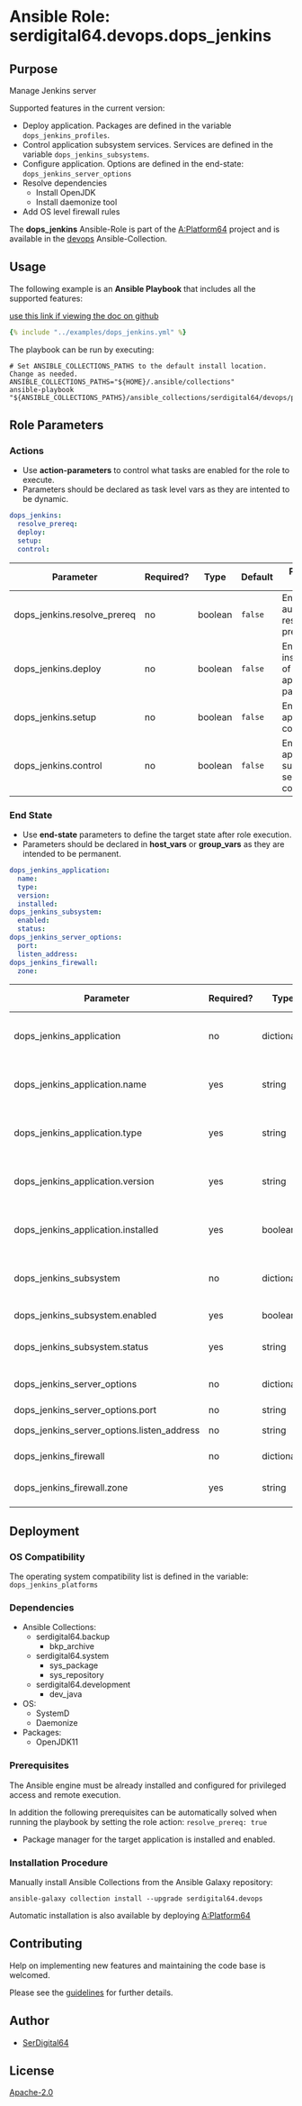 # Ansible Role: serdigital64.devops.dops_jenkins

## Purpose

Manage Jenkins server

Supported features in the current version:

- Deploy application. Packages are defined in the variable `dops_jenkins_profiles`.
- Control application subsystem services. Services are defined in the variable `dops_jenkins_subsystems`.
- Configure application. Options are defined in the end-state: `dops_jenkins_server_options`
- Resolve dependencies
  - Install OpenJDK
  - Install daemonize tool
- Add OS level firewall rules

The **dops_jenkins** Ansible-Role is part of the [A:Platform64](https://github.com/aplatform64/aplatform64) project and is available in the [devops](https://aplatform64.readthedocs.io/en/latest/collections/devops) Ansible-Collection.

## Usage

The following example is an **Ansible Playbook** that includes all the supported features:

[use this link if viewing the doc on github](https://github.com/aplatform64/devops/blob/main/playbooks/dops_jenkins.yml)

```yaml
{% include "../examples/dops_jenkins.yml" %}
```

The playbook can be run by executing:

```shell
# Set ANSIBLE_COLLECTIONS_PATHS to the default install location. Change as needed.
ANSIBLE_COLLECTIONS_PATHS="${HOME}/.ansible/collections"
ansible-playbook "${ANSIBLE_COLLECTIONS_PATHS}/ansible_collections/serdigital64/devops/playbooks/dops_jenkins.yml"
```

## Role Parameters

### Actions

- Use **action-parameters** to control what tasks are enabled for the role to execute.
- Parameters should be declared as task level vars as they are intented to be dynamic.

```yaml
dops_jenkins:
  resolve_prereq:
  deploy:
  setup:
  control:
```

| Parameter                   | Required? | Type    | Default | Purpose / Value                              |
| --------------------------- | --------- | ------- | ------- | -------------------------------------------- |
| dops_jenkins.resolve_prereq | no        | boolean | `false` | Enable automatic resolution of prequisites   |
| dops_jenkins.deploy         | no        | boolean | `false` | Enable installation of application packages  |
| dops_jenkins.setup          | no        | boolean | `false` | Enable application configuration             |
| dops_jenkins.control        | no        | boolean | `false` | Enable application subsystem service control |

### End State

- Use **end-state** parameters to define the target state after role execution.
- Parameters should be declared in **host_vars** or **group_vars** as they are intended to be permanent.

```yaml
dops_jenkins_application:
  name:
  type:
  version:
  installed:
dops_jenkins_subsystem:
  enabled:
  status:
dops_jenkins_server_options:
  port:
  listen_address:
dops_jenkins_firewall:
  zone:
```

| Parameter                                  | Required? | Type       | Default     | Purpose / Value                     |
| ------------------------------------------ | --------- | ---------- | ----------- | ----------------------------------- |
| dops_jenkins_application                   | no        | dictionary |             | Set application package end state   |
| dops_jenkins_application.name              | yes       | string     | `"jenkins"` | Select application package name     |
| dops_jenkins_application.type              | yes       | string     | `"distro"`  | Select application package type     |
| dops_jenkins_application.version           | yes       | string     | `"latest"`  | Select application package version  |
| dops_jenkins_application.installed         | yes       | boolean    | `true`      | Set application package end state   |
| dops_jenkins_subsystem                     | no        | dictionary |             | Set application subsystem end state |
| dops_jenkins_subsystem.enabled             | yes       | boolean    | `false`     | Enable the subsystem?               |
| dops_jenkins_subsystem.status              | yes       | string     | `"stopped"` | Set the service state               |
| dops_jenkins_server_options                | no        | dictionary |             | Set jenkins server options          |
| dops_jenkins_server_options.port           | no        | string     | `"8080"`    | Listen port                         |
| dops_jenkins_server_options.listen_address | no        | string     | `""`        | Listen address                      |
| dops_jenkins_firewall                      | no        | dictionary |             | OS Firewall options                 |
| dops_jenkins_firewall.zone                 | yes       | string     | `"public"`  | Name of the target zone             |

## Deployment

### OS Compatibility

The operating system compatibility list is defined in the variable: `dops_jenkins_platforms`

### Dependencies

- Ansible Collections:
  - serdigital64.backup
    - bkp_archive
  - serdigital64.system
    - sys_package
    - sys_repository
  - serdigital64.development
    - dev_java
- OS:
  - SystemD
  - Daemonize
- Packages:
  - OpenJDK11

### Prerequisites

The Ansible engine must be already installed and configured for privileged access and remote execution.

In addition the following prerequisites can be automatically solved when running the playbook by setting the role action: `resolve_prereq: true`

- Package manager for the target application is installed and enabled.

### Installation Procedure

Manually install Ansible Collections from the Ansible Galaxy repository:

```shell
ansible-galaxy collection install --upgrade serdigital64.devops
```

Automatic installation is also available by deploying [A:Platform64](https://aplatform64.readthedocs.io/en/latest/#deployment)

## Contributing

Help on implementing new features and maintaining the code base is welcomed.

Please see the [guidelines](https://aplatform64.readthedocs.io/en/latest/CONTRIBUTING.md) for further details.

## Author

- [SerDigital64](https://serdigital64.github.io/)

## License

[Apache-2.0](https://www.apache.org/licenses/LICENSE-2.0.txt)

